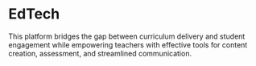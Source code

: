 # EdTech

This platform bridges the gap between curriculum delivery and student engagement while empowering teachers with effective tools for content creation, assessment, and streamlined communication.

